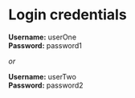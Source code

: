 # Login credentials
**Username:** userOne  
**Password:** password1  

*or*

**Username:** userTwo  
**Password:** password2  
